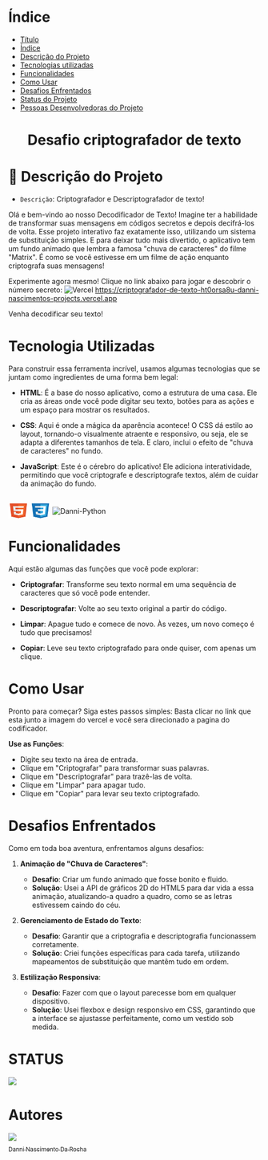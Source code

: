# Índice 

* [Título](#criptografador-de-texto)
* [Índice](#índice)
* [Descrição do Projeto](#hammer-descrição-do-projeto)
* [Tecnologias utilizadas](#tecnologias-utilizadas)
* [Funcionalidades](#Funcionalidades)
* [Como Usar](#Como-Usar)
* [Desafios Enfrentados](#Desafios-Enfrentados)
* [Status do Projeto](#status)
* [Pessoas Desenvolvedoras do Projeto](#autores)

<h1 align="center"> Desafio criptografador de texto </h1>

# :hammer: Descrição do Projeto

- `Descrição`: Criptografador e Descriptografador de texto!

Olá e bem-vindo ao nosso Decodificador de Texto! Imagine ter a habilidade de transformar suas mensagens em códigos secretos e depois decifrá-los de volta.
Esse projeto interativo faz exatamente isso, utilizando um sistema de substituição simples. E para deixar tudo mais divertido, o aplicativo tem um fundo animado que lembra a famosa "chuva de caracteres" do filme "Matrix".
É como se você estivesse em um filme de ação enquanto criptografa suas mensagens!

Experimente agora mesmo! Clique no link abaixo para jogar e descobrir o número secreto:
![Vercel](https://img.shields.io/badge/vercel-%23000000.svg?style=for-the-badge&logo=vercel&logoColor=white) https://criptografador-de-texto-ht0orsa8u-danni-nascimentos-projects.vercel.app

Venha decodificar seu texto!

##
# Tecnologia Utilizadas

Para construir essa ferramenta incrível, usamos algumas tecnologias que se juntam como ingredientes de uma forma bem legal:

- **HTML**: É a base do nosso aplicativo, como a estrutura de uma casa. Ele cria as áreas onde você pode digitar seu texto, botões para as ações e um espaço para mostrar os resultados.
  
- **CSS**: Aqui é onde a mágica da aparência acontece! O CSS dá estilo ao layout, tornando-o visualmente atraente e responsivo, ou seja, ele se adapta a diferentes tamanhos de tela. E claro, inclui o efeito de "chuva de caracteres" no fundo.
  
- **JavaScript**: Este é o cérebro do aplicativo! Ele adiciona interatividade, permitindo que você criptografe e descriptografe textos, além de cuidar da animação do fundo.

<div style="display: inline_block"><br>
  <img align="center" alt="Danni-HTML" height="30" width="40" src="https://raw.githubusercontent.com/devicons/devicon/master/icons/html5/html5-original.svg">
  <img align="center" alt="Danni-CSS" height="30" width="40" src="https://raw.githubusercontent.com/devicons/devicon/master/icons/css3/css3-original.svg">
  <img align="center" alt="Danni-Python" height="30" width="80" src="https://img.shields.io/badge/JavaScript-323330?style=for-the-badge&logo=javascript&logoColor=F7DF1E">
</div>

##
# Funcionalidades
Aqui estão algumas das funções que você pode explorar:

- **Criptografar**: Transforme seu texto normal em uma sequência de caracteres que só você pode entender.
  
- **Descriptografar**: Volte ao seu texto original a partir do código.
  
- **Limpar**: Apague tudo e comece de novo. Às vezes, um novo começo é tudo que precisamos!
  
- **Copiar**: Leve seu texto criptografado para onde quiser, com apenas um clique.

##
# Como Usar  
Pronto para começar? Siga estes passos simples:
Basta clicar no link que esta junto a imagem do vercel e você sera direcionado a pagina do codificador.


**Use as Funções**:  
   - Digite seu texto na área de entrada.
   - Clique em "Criptografar" para transformar suas palavras.
   - Clique em "Descriptografar" para trazê-las de volta.
   - Clique em "Limpar" para apagar tudo.
   - Clique em "Copiar" para levar seu texto criptografado.

##
# Desafios Enfrentados
Como em toda boa aventura, enfrentamos alguns desafios:

1. **Animação de "Chuva de Caracteres"**:  
   - **Desafio**: Criar um fundo animado que fosse bonito e fluido.  
   - **Solução**: Usei a API de gráficos 2D do HTML5 para dar vida a essa animação, atualizando-a quadro a quadro, como se as letras estivessem caindo do céu.

2. **Gerenciamento de Estado do Texto**:  
   - **Desafio**: Garantir que a criptografia e descriptografia funcionassem corretamente.  
   - **Solução**: Criei funções específicas para cada tarefa, utilizando mapeamentos de substituição que mantêm tudo em ordem.

3. **Estilização Responsiva**:  
   - **Desafio**: Fazer com que o layout parecesse bom em qualquer dispositivo.  
   - **Solução**: Usei flexbox e design responsivo em CSS, garantindo que a interface se ajustasse perfeitamente, como um vestido sob medida.



# STATUS
<img src="http://img.shields.io/static/v1?label=STATUS&message=CONCLUIDO&color=GREEN&style=for-the-badge"/>

# Autores

[<img loading="lazy" src="https://avatars.githubusercontent.com/u/124941926?v=4" width=115><br><sub>Danni Nascimento Da Rocha</sub>](https://github.com/DanniNascimento)

##

